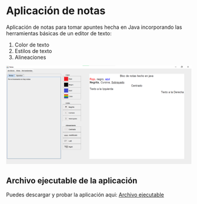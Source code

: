 # Aplicación de notas
Aplicación de notas para tomar apuntes hecha en Java incorporando las herramientas básicas de un editor de texto:

1. Color de texto
2. Estilos de texto
3. Alineaciones



![Captura de pantalla de la aplicación de notas]( https://github.com/YahirAdrian/aplicacion-notas/blob/master/src/sources/app.png?raw=true "Captura de pantalla de la aplicación de notas")

## Archivo ejecutable de la aplicación
Puedes descargar y probar la aplicación aqui:
[Archivo ejecutable](https://github.com/YahirAdrian/aplicacion-notas/blob/master/Notas.jar)
